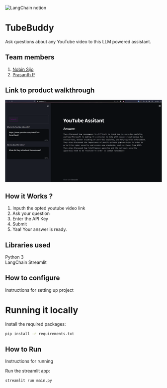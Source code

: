 

![LangChain notion](https://github.com/TH-Activities/saturday-hack-night-template/assets/117498997/af58a18d-932c-4ee7-870b-20820cfa3f3f)




# TubeBuddy

Ask questions about any YouTube video to this LLM powered assistant.

## Team members
1. [Nobin Sijo](https://www.linkedin.com/in/nobin-sijo-a22711291)
2. [Prasanth P](https://www.linkedin.com/in/prasanth1010000)

## Link to product walkthrough

![YouTube Assistant App](/YouTube-Assistant.png)

## How it Works ?
1. Inputh the opted youtube video link
2. Ask your question
3. Enter the API Key
4. Submit
5. Yaa! Your answer is ready.
   
## Libraries used
Python 3<br>
LangChain
Streamlit

## How to configure
Instructions for setting up project

# Running it locally

Install the required packages:

```bash
pip install -r requirements.txt
```


## How to Run
Instructions for running

Run the streamlit app:

```bash
streamlit run main.py
```




